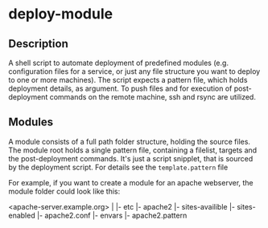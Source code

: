 # deploy-module

## Description
A shell script to automate deployment of predefined modules (e.g. configuration files for a service, or
just any file structure you want to deploy to one or more machines).
The script expects a pattern file, which holds deployment details, as argument. To push files and for
execution of post-deployment commands on the remote machine, ssh and rsync are utilized.


## Modules
A module consists of a full path folder structure, holding the source files. The module root holds a 
single pattern file, containing a filelist, targets and the post-deployment commands. It's just a script
snipplet, that is sourced by the deployment script. For details see the `template.pattern` file

For example, if you want to create a module for an apache webserver, the module folder could look like this:

<apache-server.example.org>
|
|- etc
   |- apache2
      |- sites-availible
      |- sites-enabled
      |- apache2.conf
      |- envars
|- apache2.pattern


